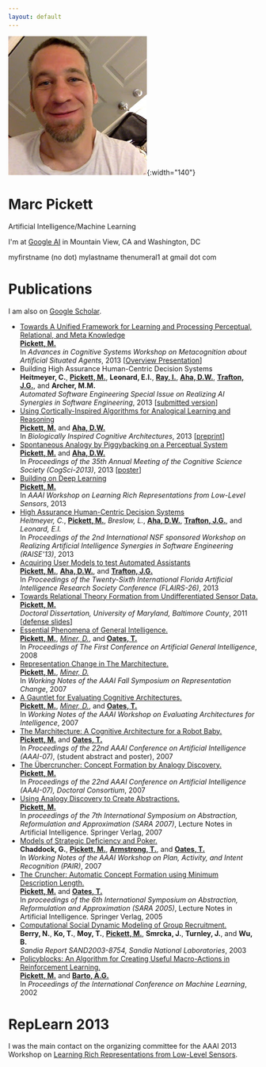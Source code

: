 ```yaml
---
layout: default
---
```


![](./assets/marc3.jpg "Marc with a sideways door."){:width="140"}

# Marc Pickett

Artificial Intelligence/Machine Learning

I'm at [Google AI](https://ai.google/) in Mountain View, CA and Washington, DC

myfirstname (no dot) mylastname thenumeral1 at gmail dot com


# Publications

I am also on [Google Scholar](http://scholar.google.com/citations?user=TJaFa1oAAAAJ&amp;hl=en&amp;oi=ao).

[Pickett, M.]: http://marcpickett1.github.io
[Aha, D.W.]: http://home.earthlink.net/~dwaha
[Trafton, J.G.]: http://www.nrl.navy.mil/aic/iss/aas/poc-trafton.php
[Barto, A.G.]: http://www-anw.cs.umass.edu/~barto
[Miner, D.]: http://www.greenplum.com/blog/author/donald-miner
[Oates, T.]: http://www.csee.umbc.edu/people/faculty/tim-oates
[Ray, I.]: http://www.cs.colostate.edu/~iray
[Trafton, J.G.]: http://www.nrl.navy.mil/aic/iss/aas/poc-trafton.php
[Armstrong, T.]: http://wheatoncollege.edu/faculty/profiles/tom-armstrong

* [Towards A Unified Framework for Learning and Processing Perceptual, Relational, and Meta Knowledge](./papers/pickettMetaCog.pdf)<br>
  **[Pickett, M.]**<br>
  In *Advances in Cognitive Systems Workshop on Metacognition about Artificial Situated Agents*,
  2013 [[Overview Presentation](./papers/marcTalkACS.pdf)]
* Building High Assurance Human-Centric Decision Systems<br>
  **Heitmeyer, C.**, **[Pickett, M.]**, **Leonard, E.I.**, **[Ray, I.]**, **[Aha, D.W.]**, **[Trafton, J.G.]**, and **Archer, M.M.**<br>
  *Automated Software Engineering Special Issue on Realizing AI Synergies in Software Engineering*,
  2013 [[submitted version](./papers/ASE-SpecIssueAISE.pdf)]
* [Using Cortically-Inspired Algorithms for Analogical Learning and Reasoning](http://authors.elsevier.com/sd/article/S2212683X13000704)<br>
  **[Pickett, M.]** and **[Aha, D.W.]**<br>
  In *Biologically Inspired Cognitive Architectures*,
  2013  [[preprint](./papers/analogyBICA.pdf)]
* [Spontaneous Analogy by Piggybacking on a Perceptual System](./papers/analogyCogsci.pdf)<br>
  **[Pickett, M.]** and **[Aha, D.W.]**<br>
  In *Proceedings of the 35th Annual Meeting of the Cognitive Science Society (CogSci-2013)*,
  2013 [[poster](./papers/cogsciposter2013.pdf)]
* [Building on Deep Learning](./papers/repLearnPickett.pdf)<br>
  **[Pickett, M.]**<br>
  In *AAAI Workshop on Learning Rich Representations from Low-Level Sensors*,
  2013
* [High Assurance Human-Centric Decision Systems](./papers/RAISE13.pdf)<br>
  *Heitmeyer, C.*, **[Pickett, M.]**, *Breslow, L.*, **[Aha, D.W.]**, **[Trafton, J.G.]**, and *Leonard, E.I.*<br>
  In *Proceedings of the 2nd International NSF sponsored Workshop on Realizing Artificial Intelligence Synergies in Software Engineering (RAISE'13)*,
  2013
* [Acquiring User Models to test Automated Assistants](./papers/reschuFlairs.pdf)<br>
  **[Pickett, M.]**, **[Aha, D.W.]**, and **[Trafton, J.G.]**<br>
  In *Proceedings of the Twenty-Sixth International Florida Artificial Intelligence Research Society Conference (FLAIRS-26)*,
  2013
* [Towards Relational Theory Formation from Undifferentiated Sensor Data.](./papers/pickettThesis.pdf)<br>
  **[Pickett, M.]**<br>
  *Doctoral Dissertation, University of Maryland, Baltimore County*,
  2011 [[defense slides](./papers/pickettDefenseSlides.pdf)]
* [Essential Phenomena of General Intelligence.](./papers/pickettAGI.pdf)<br>
  **[Pickett, M.]**, [*Miner, D.*](http://www.greenplum.com/blog/author/donald-miner/), and **[Oates, T.]**<br>
  In *Proceedings of The First Conference on Artificial General Intelligence*,
  2008
* [Representation Change in The Marchitecture.](./papers/repchange.pdf)<br>
  **[Pickett, M.]**, [*Miner, D.*](http://www.greenplum.com/blog/author/donald-miner/)<br>
  In *Working Notes of the AAAI Fall Symposium on Representation Change*,
  2007
* [A Gauntlet for Evaluating Cognitive Architectures.](./papers/evaluation.pdf)<br>
  **[Pickett, M.]**, [*Miner, D.*](http://www.greenplum.com/blog/author/donald-miner/), and **[Oates, T.]**<br>
  In *Working Notes of the AAAI Workshop on Evaluating Architectures for Intelligence*,
  2007
* [The Marchitecture: A Cognitive Architecture for a Robot Baby.](./papers/AAAI12PickettM1.pdf)<br>
  **[Pickett, M.]** and **[Oates, T.]**<br>
  In *Proceedings of the 22nd AAAI Conference on Artificial Intelligence (AAAI-07)*, (student abstract and poster),
  2007
* [The &Uuml;bercruncher: Concept Formation by Analogy Discovery.](./papers/AAAI01PickettM1.pdf)<br>
  **[Pickett, M.]**<br>
  In *Proceedings of the 22nd AAAI Conference on Artificial Intelligence (AAAI-07), Doctoral Consortium*,
  2007
* [Using Analogy Discovery to Create Abstractions.](./papers/sara2007.pdf)<br>
  **[Pickett, M.]**<br>
  In *proceedings of the 7th International Symposium on Abstraction, Reformulation and Approximation (SARA 2007)*,
  Lecture Notes in Artificial Intelligence. Springer Verlag,
  2007
* [Models of Strategic Deficiency and Poker.](./papers/aaai07.pdf)<br>
  **Chaddock, G.**, **[Pickett, M.]**, **[Armstrong, T.]**, and **[Oates, T.]**<br>
  In *Working Notes of the AAAI Workshop on Plan, Activity, and Intent Recognition (PAIR)*,
  2007
* [The Cruncher: Automatic Concept Formation using Minimum Description Length.](./papers/36070282.pdf)<br>
  **[Pickett, M.]** and **[Oates, T.]**<br>
  In *proceedings of the 6th International Symposium on Abstraction, Reformulation and Approximation (SARA 2005)*,
  Lecture Notes in Artificial Intelligence. Springer Verlag, 2005
* [Computational Social Dynamic Modeling of Group Recruitment.](./papers/SAND2003-8754.pdf)<br>
  **Berry, N.**, **Ko, T.**, **Moy, T.**, **[Pickett, M.]**, **Smrcka, J.**, **Turnley, J.**, and **Wu, B.**<br>
  *Sandia Report SAND2003-8754, Sandia National Laboratories*,
  2003
* [Policyblocks: An Algorithm for Creating Useful Macro-Actions in Reinforcement Learning.](./papers/pickettICML2002.pdf)<br>
  **[Pickett, M.]** and **[Barto, A.G.]**<br>
  In *Proceedings of the International Conference on Machine Learning*,
  2002

# RepLearn 2013

I was the main contact on the organizing committee for the AAAI 2013 Workshop on
[Learning Rich Representations from Low-Level Sensors](RepLearn2013/index.html).
